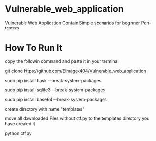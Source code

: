 # Vulnerable_web_application
Vulnerable Web Application Contain Simple scenarios for beginner Pen-testers     

# How To Run It
copy the followin command and paste it in your terminal 

git clone https://github.com/Elmagek404/Vulnerable_web_application


sudo pip install flask --break-system-packages


sudo pip install sqlite3 --break-system-packages


sudo pip install base64 --break-system-packages


create directory with name "templates" 



move all downloaded Files without ctf.py to the templates directory you have created it


python ctf.py
